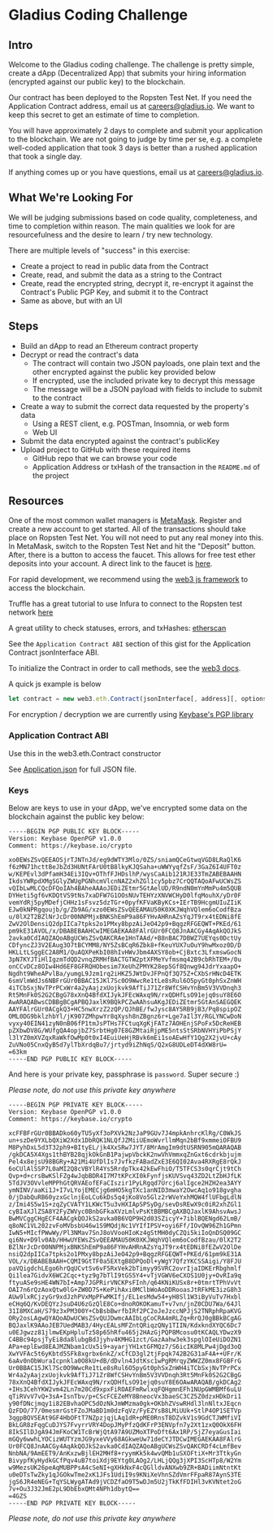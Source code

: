 # Gladius Coding Challenge

## Intro

Welcome to the Gladius coding challenge. The challenge is pretty simple, create a dApp (Decentralized App) that submits your hiring information (encrypted against our public key) to the blockchain.

Our contract has been deployed to the Ropsten Test Net. If you need the Application Contract address, email us at [careers@gladius.io](mailto://careers@gladius.io). We want to keep this secret to get an estimate of time to completion.

You will have approximately 2 days to complete and submit your application to the blockchain. We are not going to judge by time per se, e.g. a complete well-coded application that took 3 days is better than a rushed application that took a single day.

If anything comes up or you have questions, email us at [careers@gladius.io](mailto://careers@gladius.io).

## What We're Looking For

We will be judging submissions based on code quality, completeness, and time to completion within reason. The main qualities we look for are resourcefulness and the desire to learn / try new technology.

There are multiple levels of "success" in this exercise:

* Create a project to read in public data from the Contract
* Create, read, and submit the data as a string to the Contract
* Create, read the encrypted string, decrypt it, re-encrypt it against the Contract's Public PGP Key, and submit it to the Contract
* Same as above, but with an UI

## Steps

* Build an dApp to read an Ethereum contract property
* Decrypt or read the contract's data
  * The contract will contain two JSON payloads, one plain text and the other encrypted against the public key provided below
  * If encrypted, use the included private key to decrypt this message
  * The message will be a JSON payload with fields to include to submit to the contract
* Create a way to submit the correct data requested by the property's data
  * Using a REST client, e.g. POSTman, Insomnia, or web form
  * Web UI
* Submit the data encrypted against the contract's publicKey
* Upload project to GitHub with these required items
  * GitHub repo that we can browse your code
  * Application Address or txHash of the transaction in the `README.md` of the project

## Resources

One of the most common wallet managers is [MetaMask](https://metamask.io/). Register and create a new account to get started. All of the transactions should take place on Ropsten Test Net. You will not need to put any real money into this. In MetaMask, switch to the Ropsten Test Net and hit the "Deposit" button. After, there is a button to access the faucet. This allows for free test ether deposits into your account. A direct link to the faucet is [here](https://faucet.metamask.io/).

For rapid development, we recommend using the [web3 js framework](https://github.com/ethereum/web3.js/) to access the blockchain.

Truffle has a great tutorial to use Infura to connect to the Ropsten test network [here](http://truffleframework.com/tutorials/using-infura-custom-provider)

A great utility to check statuses, errors, and txHashes: [etherscan](https://ropsten.etherscan.io/)

See the `Application Contract ABI` section of this gist for the Application Contract jsonInterface ABI.

To initialize the Contract in order to call methods, see the [web3 docs](https://web3js.readthedocs.io/en/1.0/web3-eth-contract.html#new-contract).

A quick js example is below
```javascript
let contract = new web3.eth.Contract(jsonInterface[, address][, options])
```

For encryption / decryption we are currently using [Keybase's PGP library](https://keybase.io/kbpgp)

### Application Contract ABI

Use this in the web3.eth.Contract constructor

See [Application.json](https://github.com/gladiusio/gladius-hiring-challenge/blob/master/Application.json) for full JSON file.

### Keys

Below are keys to use in your dApp, we've encrypted some data on the blockchain against the public key below:

```
-----BEGIN PGP PUBLIC KEY BLOCK-----
Version: Keybase OpenPGP v1.0.0
Comment: https://keybase.io/crypto

xo0EWsZSvQEEAOSjrTJNTnJd/eg9dWTY3Mlo/0ZS/sniamQCeGtwqVGD8LRaQlK6
f6zMN71hcttBeJbZd3HUNtFArU0tB8lkyKJQSaha+uWWYyqfZsF/3GaZ6I4UFT0z
w/KEPEvl3dPfamH34Ei3IQv+OThfFJHDslhP/wysCaAib121RJE33TmZABEBAAHN
IkdsYWRpdXMgSGlyZWUgPGNhcmVlcnNAZ2xhZGl1cy5pbz7CrQQTAQoAFwUCWsZS
vQIbLwMLCQcDFQoIAh4BAheAAAoJEDiZEtmr5GtAelUD/R9ndN0mYnMmPu4m5QUB
DYHeti5gf6vKDQtVS9tNs7xaDFW7G1OOsNUvTEHYzXNVWCHyD0lfqMouhX/yDr0F
vemYdRj5pyMDefjCHHz1sFsvz5dzTGr+0pyfKFVaKByKCs+IErTB9HcgmUIuZIiK
EJw0kNPRgqoujb/g/Zb9AG/xzo0EWsZSvQEEAMAU50K0XKJWqhVQlem6oCodfBza
u/0lX2T2BZlNrJcDr00NNPMjxBNKShEmP9a86FYHvAHRnAZsYqJT9rx4tEDNi8fE
ZwV2OlDensiQ2dpIICa7tpks2o1PMxy8bpzAiJeO42p9+BqgzRFGEQWT+PKEd/61
pm9kE31AVOL/x/DBABEBAAHCwIMEGAEKAA8FAlrGUr0FCQ8JnAACGy4AqAkQOJkS
2avka0CdIAQZAQoABgUCWsZSvQAKCRAe1HnTAAd/+B8nBAC7DBWZ7UEYqs0DctUy
CDfyncZJ3V2EAug3O7tBCYMM8/NY5ZsBCqR6Zbk8+fKeuYUX7uOuY9hwMxoz0D/D
HKLLtLSggEC2A8M1/QuAQXPeKbI08hIvHWvJbm4AXSY8ob+CjBxtc3LfxmswGocN
3pN7KYJTiHlIgzmTdQD2vnqZRMHfBACTGTW2ptXFMeYvfmsmq42B9cbRhTEM+/0u
onCCvDCz8OIw4Hd6EF8GFRQHObesim7XeUhZPMYK28ep5Gf8Qnwg94JdrYxaapO+
Ngdht9WheAPvlBa/yumgL9Jzm1rq2iHKZ5JWtDvJFPnQf3Q75Z+CXbSrHNcD4ETK
6smVlmWdJs6NBFrGUr0BBAC15JKl7Sc0O9WwcRe1tLe8sRul6O5pyGt0phSxZnWH
4iTCbSxjNvTPrPCxWr4a2yAajzxUojkvk9AfTiJ71Zr8WfCSHvYnBm5V3VVDnqh3
Rt5MnFk0S2G2CBgG78xXnQ4BfdXIJykJFEcWAxq9N/rxQDHfLsO91ejq0suY8E6O
AwARAQABwsCDBBgBCgAPBQJaxlK9BQkPCZwAAhsuAKgJEDiZEtmr5GtAnSAEGQEK
AAYFAlrGUr0ACgkQ3+HC5nwXrzZ2zQP/QJhBE/fwJysc8AY5RB9jB3/Pq8spipOZ
OML0DG9bklzhbYl/jK907ZMhpwYr8qXysh8nZBgnz6r+Lge7aIl3Y/RGLYNCwDoN
vyxy40EIN41zyN0nB06fP1tmJsPTHs7FCtuqXgKjFATz7AOHEnjSPoFx5DcReHEB
pZXbwDV8G/WUfgQA4opjbZ7SrbtHg07E8GZMtaiRjpME5ntsStSRbNVHYiPbPSjY
l3lYZ0mXVZqxRaWkfOwMp0t0xI4EuiUeHjRBvk6mEi1soAEwHfY1Qg2X2jvU+cAy
ZuVNo05CnxQyB5d7ylTbXrdqBu7/jrtyd9iZhNqS/Q2xG8UDLeDT4dXW8rU=
=63km
-----END PGP PUBLIC KEY BLOCK-----
```

And here is your private key, passphrase is `password`. Super secure :)

*Please note, do not use this private key anywhere*

```
-----BEGIN PGP PRIVATE KEY BLOCK-----
Version: Keybase OpenPGP v1.0.0
Comment: https://keybase.io/crypto

xcFFBFrGUr0BBADko60yTU5yXf3oPXVk2NzJaP9GUv7J4mpkAnhrcKlRg/C0WkJS
un+szDe9YXLbQXiW2Xdx1DbRQK1NLQfJZMiiUEmoWvrllmMqn2bBf9xmmeiOFBU9
M8PyhDxL5d3T32ph9+BItyEL/jk4XxSRw7JYT/8MrAmgIm9dtUSRN905mQARAQAB
/gkDCA5X4Xgs1thBYB28qjkOkGnB1PajwpVbckK2nwVhVmmxqZnGxt6cdrkbjujm
Pel4x8ejsU98BGRy+A21Mi4UfDlIs7JvfkzFABadZxE3E6QI02Ava4RXRgE8rQkJ
6oCUlAlSSP7L0aMI2Q8cVBYlR4Ys5RrdpTkx42kEwFhiO/T5TFCS3s0qrCjt9tCh
Qvp+d+crsBwKSlFZg4wJqbBDR4I7M7tKPcXI0kFynfjsKUVSvq43ZD2LtZbHJfLK
5TdJV3OVvleMPPhGtQRVAEofEFaCIszir1PyLRgqd7Urcj6alIgce2HZH2ea3AYY
ymNINV/aaKi1J+I7vLYojEMECjg6mHO5kgTXc1anNID3mwaY2OwcAq1o918gvgha
0/jDabQuRB60yzxGclnjEoLCu6kDs5q4jKo8Vo5Glz2rWVeYxhMQW4flUFbgLdlN
z/Imi4S5w1S+zqZyCVATY1LKWcT5u3vHXIApSPSyDg/sevDsREwX9c0iR2xhZGl1
cyBIaXJlZSA8Y2FyZWVyc0BnbGFkaXVzLmlvPsKtBBMBCgAXBQJaxlK9AhsvAwsJ
BwMVCggCHgECF4AACgkQOJkS2avka0B6VQP9H2d03SZicyY+7iblBQENgd62LmB/
q8oNC1VL202zvFoMVbsbU46w1S9MQdjNc1VYIfIPSV+oyi6Ff/IOvQW96Zh1GPmn
IwN5+MIcfPWwWy/Pl3NMav7SnJ8oVVooHIoKz4gStMH0dyCZQi5kiIoQnDSQ09GC
qi6Nv+D9lv0Ab/HHwUYEWsZSvQEEAMAU50K0XKJWqhVQlem6oCodfBzau/0lX2T2
BZlNrJcDr00NNPMjxBNKShEmP9a86FYHvAHRnAZsYqJT9rx4tEDNi8fEZwV2OlDe
nsiQ2dpIICa7tpks2o1PMxy8bpzAiJeO42p9+BqgzRFGEQWT+PKEd/61pm9kE31A
VOL/x/DBABEBAAH+CQMI9GtTF0a5EXtgB8DPQoDl+yWgY7QfzYKCSSAigi/Y8FJU
paVQigdchLEgo6hrQqUCvtSv6vF5RxVek2bTimyy9SVRC2ovrIjaIDKErRbghmlf
Qi1lea7GidvX6WC2Cqc+tyz9g7bTlI9tGS5Y4+vTjVGWV6eCXOS1U0jy+OvRIa9q
ftyuASe9sHE4WN7bI+Amp7JGPRirVNCKPsFInh/q64KNiKUSx8r+0tmrtTPhVvVt
OAI7n6rQzAoxQtw0lG+ZW0D7S+KePihAxi0MClbWoAoDDRooasJtRFkME3izG8h3
AUw9lxRCjzyGr9xdJzhPVxMpPFwMKIfj/EL1esMdw54+yH8Sl1W3iByVuTv7Hxbl
eCHq6Q/KvDEQYzJsuD4U6zGzQlE8Co+dnoROKOKamuT+v7vn/jnZ0CDU7Wa/64Jl
31I8MXCaH/S79z3xPM300Y+CbBsbBwrfbIRf2PC2oJeJzccNPJjS2TNRphRpaKVG
ORy2osLAgwQYAQoADwUCWsZSvQUJDwmcAAIbLgCoCRA4mRLZq+RrQJ0gBBkBCgAG
BQJaxlK9AAoJEB7UedMAB3/4HycEALsMFZntQRiqzQNy1TIIN/KdxkndXYQC6Dc7
u0EJgwzz81jlmwEKpHpluTz58p65hRfu465j2HAzGjPQP8Mcosu0tKCAQLYDwzX9
C4BBc94psjTyEi8da8lubgBdJjyhv4KMHG1zct/GazAahw3ek3spglOIeUiDOZN1
APa+eplEwd8EAJMZNbam1cUx5i9+ayarjYH1xtGFMQz7/S6icIK8MLPw4jDgd3oQ
XwYVFAc5t6yKbtd5SFk8xgrbx6nkZ/xCfCD3gl2tjFpqk742B2G31aF4A++UFr/K
6aAv0nObWuraIcpnkla0O8kU+dB/dDvln4JdtKsc1wPgRMrqyZWWZZ0mx8FGBFrG
Ur0BBAC15JKl7Sc0O9WwcRe1tLe8sRul6O5pyGt0phSxZnWH4iTCbSxjNvTPrPCx
Wr4a2yAajzxUojkvk9AfTiJ71Zr8WfCSHvYnBm5V3VVDnqh3Rt5MnFk0S2G2CBgG
78xXnQ4BfdXIJykJFEcWAxq9N/rxQDHfLsO91ejq0suY8E6OAwARAQAB/gkDCAg2
+IHs3CehYKW2vm42Ln7m20Cd9xpxFiROAEFmRwlxqFQHgmnEFh1NUpGWMBMf6uLU
qTiRVvV7vQ+3sA+IsnTbv/p+CScFCEZeMY8BneocVx3baeSC3CZ5Z0dzxHDkDri1
y90fDNcjmqy1i82EBvhaOPC5dOzNkJmWMzma0gk+OKbhZVswRHdl3lnNltxJEqcn
QzFDO/77/0mesmrGstFZoJMaBD1m0dzFqVz/FyEZYsB8LMiUUk+StlP4OP1SETVp
3qgpBQVSEAt9GF4HbOFtT7NZpzjqjLAq1dR+pME0RnsT8DZvkV1s9GdCTJWMfiVI
BkLGR8zFqgCuDJYS7FvyrrVRY4DopJMyPfzQdKFrP3ENVpfn7y2Xt1zxQ0OkX6FH
8IkSIlDJgA94JmFKoCW1TcBrWjQtA97A9UZMoXTPoDft6Ax1RP/5jZ7eyaGusIai
mGQy6wwhLYOCizWUTYzmJG9yxeVVy68AGkweUw71deCYJTDCwIMEGAEKAA8FAlrG
Ur0FCQ8JnAACGy4AqAkQOJkS2avka0CdIAQZAQoABgUCWsZSvQAKCRDf4cLmfBev
NnbNA/9AmEET9/AnKxzwBjlEH2MHf8+ryymKk5k4wvQMb1uSXOFtiX+Mr3TtkyGn
BivypfKyHydkGCfPqv4uB7toiXdj9EYtg0LAOg2/LHLjQQg3jXPI3ScHTp8/W2Ym
w9MezsUK26peAqMUBPPsA4cSeNI+gXHkNxF4cQGlldvANXwb9ZR+BADiimNtntKt
u0eDTsTwZky1qJGOkwTme2xK1JFs1UdiI9s9KNiXeVhnSZdVmrFFpaR87AynS3TE
jgS6JR4eNEG+TqYSLWygATAd9jVCDZfaO9T5wDJm5U2jTkKfFDIHl3vKVNtet2oG
7v+Ou3J32JmE2pL9DbEbxQMt4NPh1dbytQ==
=4GZS
-----END PGP PRIVATE KEY BLOCK-----
```

*Please note, do not use this private key anywhere*
